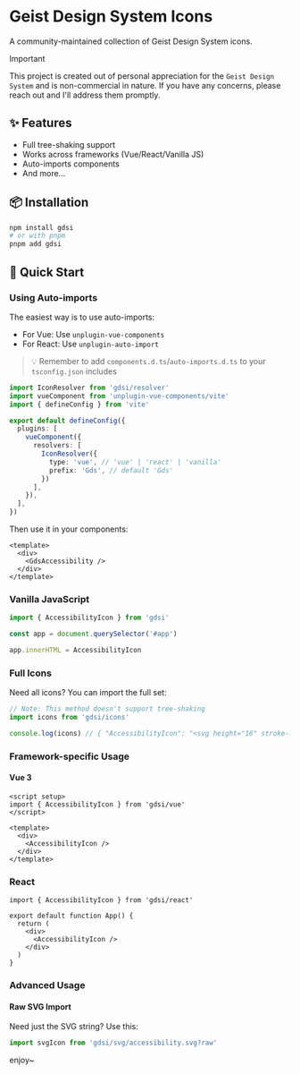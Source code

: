 # Geist Design System Icons
A community-maintained collection of Geist Design System icons.

> [!IMPORTANT]
> This project is created out of personal appreciation for the `Geist Design System` and is non-commercial in nature. If you have any concerns, please reach out and I'll address them promptly.

## ✨ Features
- Full tree-shaking support
- Works across frameworks (Vue/React/Vanilla JS)
- Auto-imports components
- And more...

## 📦 Installation
```sh
npm install gdsi
# or with pnpm
pnpm add gdsi
```

## 🚀 Quick Start

### Using Auto-imports
The easiest way is to use auto-imports:
- For Vue: Use `unplugin-vue-components`
- For React: Use `unplugin-auto-import`

> 💡 Remember to add `components.d.ts`/`auto-imports.d.ts` to your `tsconfig.json` includes

```ts
import IconResolver from 'gdsi/resolver'
import vueComponent from 'unplugin-vue-components/vite'
import { defineConfig } from 'vite'

export default defineConfig({
  plugins: [
    vueComponent({
      resolvers: [
        IconResolver({
          type: 'vue', // 'vue' | 'react' | 'vanilla'
          prefix: 'Gds', // default 'Gds'
        })
      ],
    }),
  ],
})
```

Then use it in your components:

```vue
<template>
  <div>
    <GdsAccessibility />
  </div>
</template>
```

### Vanilla JavaScript

```ts
import { AccessibilityIcon } from 'gdsi'

const app = document.querySelector('#app')

app.innerHTML = AccessibilityIcon
```

### Full Icons
Need all icons? You can import the full set:

```ts
// Note: This method doesn't support tree-shaking
import icons from 'gdsi/icons'

console.log(icons) // { "AccessibilityIcon": "<svg height="16" stroke-linejoin="round" ..." }
```

### Framework-specific Usage

#### Vue 3

```vue
<script setup>
import { AccessibilityIcon } from 'gdsi/vue'
</script>

<template>
  <div>
    <AccessibilityIcon />
  </div>
</template>
```

### React
```tsx
import { AccessibilityIcon } from 'gdsi/react'

export default function App() {
  return (
    <div>
      <AccessibilityIcon />
    </div>
  )
}
```

### Advanced Usage

#### Raw SVG Import
Need just the SVG string? Use this:

```ts
import svgIcon from 'gdsi/svg/accessibility.svg?raw'
```

enjoy~

